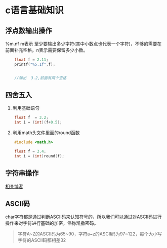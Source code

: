 # c语言基础知识

##  浮点数输出操作
%m.nf m表示 至少要输出多少字符(其中小数点也代表一个字符)，不够的需要在前面补充空格。n表示需要保留多少小数。

```c
    float f = 2.11;
    printf("%5.1f",f);


    //输出  3.2,前面有两个空格
```

## 四舍五入

1. 利用基础语句
```c
    float f  = 3.2;
    int i = (int)(f+0.5);
```

2. 利用math头文件里面的round函数
```c
    #include <math.h>

    float f = 3.4;
    int i = (int)round(f);
```

## 字符串操作

[相关博客](https://cloud.tencent.com/developer/article/1826860)


## ASCII码


char字符都是通过判断ASCII码来认知符号的，所以我们可以通过对ASCII码进行操作来对字符进行基础的加密，俗称凯撒密码。

> 字符A~Z的ASCII码为65~90，字符a~z的ASCII码为97~122，每个大小写字符的ASCII码都相差32
